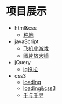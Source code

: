 # 项目展示
 + html&css
   - [种地](https://511446781.github.io/project/cultivation)
 + javaScript
   - [飞机小游戏](https://511446781.github.io/project/飞机)
   - [图片放大镜](https://511446781.github.io/project/图片放大镜)
+ jQuery
   - [jq拖拉](https://511446781.github.io/project/jq)
+ css3
    - [loading](https://511446781.github.io/project/loading)
    - [loading&css3](https://511446781.github.io/project/loading&css3)
    - [千与千寻](https://511446781.github.io/project/千与千寻)